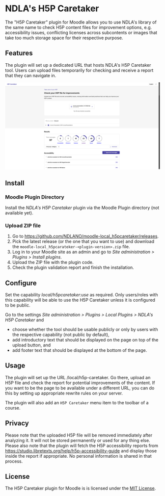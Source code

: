 # NDLA's H5P Caretaker
The "H5P Caretaker" plugin for Moodle allows you to use NDLA's library of the same name to
check H5P content files for improvement options, e.g. accessibility issues, conflicting licenses
across subcontents or images that take too much storage space for their respective purpose.

## Features
The plugin will set up a dedicated URL that hosts NDLA's H5P Caretaker tool.
Users can upload files temporarily for checking and receive a report that they can navigate in.

![H5P Caretaker: Report](docs/screenshot_report.jpg?raw=true)

## Install
### Moodle Plugin Directory
Install the _NDLA's H5P Caretaker_ plugin via the Moodle Plugin directory (not available yet).

### Upload ZIP file
1. Go to https://github.com/NDLANO/moodle-local_h5pcaretaker/releases.
2. Pick the latest release (or the one that you want to use) and download the
   `moodle-local_h5pcarateker-<plugin-version>.zip` file.
3. Log in to your Moodle site as an admin and go to _Site administration > Plugins > Install plugins_.
4. Upload the ZIP file with the plugin code.
5. Check the plugin validation report and finish the installation.

## Configure
Set the capability _local/h5pcaretaker:use_ as required. Only users/roles with this
capability will be able to use the H5P Caretaker unless it is configured to be public.

Go to the settings _Site administration > Plugins > Local Plugins > NDLA's H5P Caretaker_ and
- choose whether the tool should be usable publicly or only by users with the respective
  capability (not public by default),
- add introductory text that should be displayed on the page on top of the upload button, and
- add footer text that should be displayed at the bottom of the page.

## Usage
The plugin will set up the URL <your-moodle-site>/local/h5p-caretaker. Go there, upload an H5P file
and check the report for potential improvements of the content. If you want to be the page to be available under a different URL, you can do this by setting up appropriate rewrite rules on your server.

The plugin will also add an `H5P Caretaker` menu item to the toolbar of a course.

## Privacy
Please note that the uploaded H5P file will be removed immediately after analyzing it. It will not be stored permanently or used for any thing else.
Please also note that the plugin will fetch the H5P accessibility reports from https://studio.libretexts.org/help/h5p-accessibility-guide and display those inside the report if appropriate. No personal information is shared in that process.

## License
The H5P Caretaker plugin for Moodle is is licensed under the [MIT License](https://opensource.org/license/mit).
